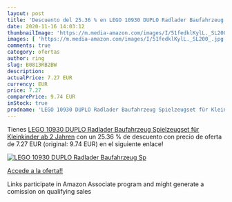 ```yaml
---
layout: post
title: 'Descuento del 25.36 % en LEGO 10930 DUPLO Radlader Baufahrzeug Sp'
date: 2020-11-16 14:03:12
thumbnailImage: 'https://m.media-amazon.com/images/I/51fedklKylL._SL200_.jpg'
images: [ 'https://m.media-amazon.com/images/I/51fedklKylL._SL200_.jpg' ]
comments: true
category: ofertas
author: ring
slug: B0813RB2BW
description:
actualPrice: 7.27 EUR
currency: EUR
price: 7.27
comparePrice: 9.74 EUR
inStock: true
prodname: 'LEGO 10930 DUPLO Radlader Baufahrzeug Spielzeugset für Kleinkinder ab 2 Jahren'
---
```


Tienes [LEGO 10930 DUPLO Radlader Baufahrzeug Spielzeugset für Kleinkinder ab 2 Jahren](https://www.amazon.de/dp/B0813RB2BW/?tag=tolees0ca-21) con un 25.36 % de descuento con precio de oferta de 7.27 EUR (original: 9.74 EUR) en el siguiente enlace!

[![LEGO 10930 DUPLO Radlader Baufahrzeug Sp](https://m.media-amazon.com/images/I/51fedklKylL._SL200_.jpg)](https://www.amazon.de/dp/B0813RB2BW/?tag=tolees0ca-21)

[Accede a la oferta!!](https://www.amazon.de/dp/B0813RB2BW/?tag=tolees0ca-21)

Links participate in Amazon Associate program and might generate a comission on qualifying sales


